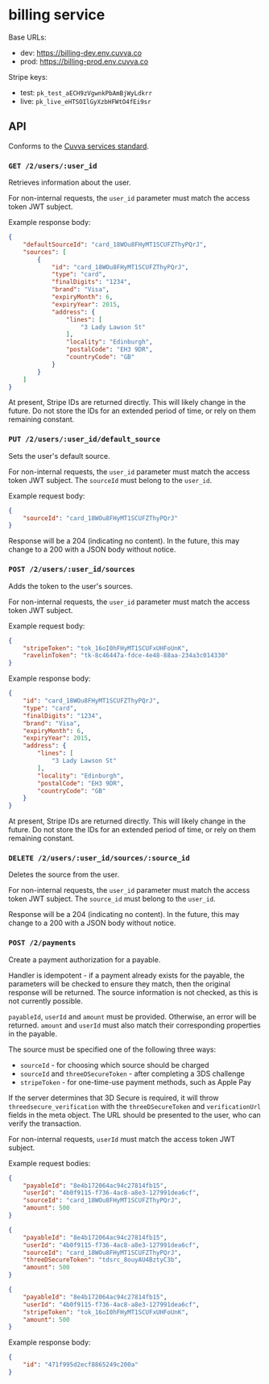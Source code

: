 # billing service

Base URLs:

- dev: https://billing-dev.env.cuvva.co
- prod: https://billing-prod.env.cuvva.co

Stripe keys:

- test: `pk_test_aECH9zVgwnkPbAmBjWyLdkrr`
- live: `pk_live_eHTSOIlGyXzbHFWtO4fEi9sr`

## API

Conforms to the [Cuvva services standard][1].

### `GET /2/users/:user_id`

Retrieves information about the user.

For non-internal requests, the `user_id` parameter must match the access token
JWT subject.

Example response body:

```json
{
	"defaultSourceId": "card_18WOu8FHyMT1SCUFZThyPQrJ",
	"sources": [
		{
			"id": "card_18WOu8FHyMT1SCUFZThyPQrJ",
			"type": "card",
			"finalDigits": "1234",
			"brand": "Visa",
			"expiryMonth": 6,
			"expiryYear": 2015,
			"address": {
				"lines": [
					"3 Lady Lawson St"
				],
				"locality": "Edinburgh",
				"postalCode": "EH3 9DR",
				"countryCode": "GB"
			}
		}
	]
}
```

At present, Stripe IDs are returned directly. This will likely change in the
future. Do not store the IDs for an extended period of time, or rely on them
remaining constant.

### `PUT /2/users/:user_id/default_source`

Sets the user's default source.

For non-internal requests, the `user_id` parameter must match the access token
JWT subject. The `sourceId` must belong to the `user_id`.

Example request body:

```json
{
	"sourceId": "card_18WOu8FHyMT1SCUFZThyPQrJ"
}
```

Response will be a 204 (indicating no content). In the future, this may change
to a 200 with a JSON body without notice.

### `POST /2/users/:user_id/sources`

Adds the token to the user's sources.

For non-internal requests, the `user_id` parameter must match the access token
JWT subject.

Example request body:

```json
{
	"stripeToken": "tok_16oI0hFHyMT1SCUFxUHFoUnK",
	"ravelinToken": "tk-8c46447a-fdce-4e48-88aa-234a3c014330"
}
```

Example response body:

```json
{
	"id": "card_18WOu8FHyMT1SCUFZThyPQrJ",
	"type": "card",
	"finalDigits": "1234",
	"brand": "Visa",
	"expiryMonth": 6,
	"expiryYear": 2015,
	"address": {
		"lines": [
			"3 Lady Lawson St"
		],
		"locality": "Edinburgh",
		"postalCode": "EH3 9DR",
		"countryCode": "GB"
	}
}
```

At present, Stripe IDs are returned directly. This will likely change in the
future. Do not store the IDs for an extended period of time, or rely on them
remaining constant.

### `DELETE /2/users/:user_id/sources/:source_id`

Deletes the source from the user.

For non-internal requests, the `user_id` parameter must match the access token
JWT subject. The `source_id` must belong to the `user_id`.

Response will be a 204 (indicating no content). In the future, this may change
to a 200 with a JSON body without notice.

### `POST /2/payments`

Create a payment authorization for a payable.

Handler is idempotent - if a payment already exists for the payable, the
parameters will be checked to ensure they match, then the original response will
be returned. The source information is not checked, as this is not currently
possible.

`payableId`, `userId` and `amount` must be provided. Otherwise, an error will be
returned. `amount` and `userId` must also match their corresponding properties
in the payable.

The source must be specified one of the following three ways:

- `sourceId` - for choosing which source should be charged
- `sourceId` and `threeDSecureToken` - after completing a 3DS challenge
- `stripeToken` - for one-time-use payment methods, such as Apple Pay

If the server determines that 3D Secure is required, it will throw
`threedsecure_verification` with the `threeDSecureToken` and `verificationUrl`
fields in the meta object. The URL should be presented to the user, who can
verify the transaction.

For non-internal requests, `userId` must match the access token JWT subject.

Example request bodies:

```json
{
	"payableId": "8e4b172064ac94c27814fb15",
	"userId": "4b0f9115-f736-4ac8-a8e3-127991dea6cf",
	"sourceId": "card_18WOu8FHyMT1SCUFZThyPQrJ",
	"amount": 500
}
```

```json
{
	"payableId": "8e4b172064ac94c27814fb15",
	"userId": "4b0f9115-f736-4ac8-a8e3-127991dea6cf",
	"sourceId": "card_18WOu8FHyMT1SCUFZThyPQrJ",
	"threeDSecureToken": "tdsrc_8ouyAU4BztyC3b",
	"amount": 500
}
```

```json
{
	"payableId": "8e4b172064ac94c27814fb15",
	"userId": "4b0f9115-f736-4ac8-a8e3-127991dea6cf",
	"stripeToken": "tok_16oI0hFHyMT1SCUFxUHFoUnK",
	"amount": 500
}
```

Example response body:

```json
{
	"id": "471f995d2ecf8865249c200a"
}
```

[1]: https://github.com/cuvva/standards/blob/master/services.md
